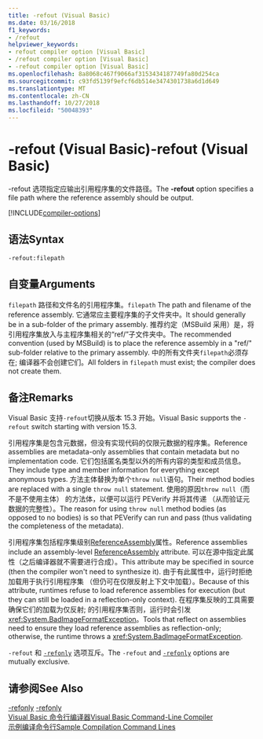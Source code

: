 ```yaml
---
title: -refout (Visual Basic)
ms.date: 03/16/2018
f1_keywords:
- /refout
helpviewer_keywords:
- refout compiler option [Visual Basic]
- /refout compiler option [Visual Basic]
- -refout compiler option [Visual Basic]
ms.openlocfilehash: 8a8068c467f9066af3153434187749fa80d254ca
ms.sourcegitcommit: c93fd5139f9efcf6db514e3474301738a6d1d649
ms.translationtype: MT
ms.contentlocale: zh-CN
ms.lasthandoff: 10/27/2018
ms.locfileid: "50048393"
---
```

# <a name="-refout-visual-basic"></a><span data-ttu-id="cfc40-102">-refout (Visual Basic)</span><span class="sxs-lookup"><span data-stu-id="cfc40-102">-refout (Visual Basic)</span></span>

<span data-ttu-id="cfc40-103">-refout 选项指定应输出引用程序集的文件路径。</span><span class="sxs-lookup"><span data-stu-id="cfc40-103">The **-refout** option specifies a file path where the reference assembly should be output.</span></span>

[!INCLUDE[compiler-options](~/includes/compiler-options.md)]

## <a name="syntax"></a><span data-ttu-id="cfc40-104">语法</span><span class="sxs-lookup"><span data-stu-id="cfc40-104">Syntax</span></span>

```console
-refout:filepath
```

## <a name="arguments"></a><span data-ttu-id="cfc40-105">自变量</span><span class="sxs-lookup"><span data-stu-id="cfc40-105">Arguments</span></span>

 <span data-ttu-id="cfc40-106">`filepath` 路径和文件名的引用程序集。</span><span class="sxs-lookup"><span data-stu-id="cfc40-106">`filepath` The path and filename of the reference assembly.</span></span> <span data-ttu-id="cfc40-107">它通常应主要程序集的子文件夹中。</span><span class="sxs-lookup"><span data-stu-id="cfc40-107">It should generally be in a sub-folder of the primary assembly.</span></span> <span data-ttu-id="cfc40-108">推荐约定（MSBuild 采用）是，将引用程序集放入与主程序集相关的“ref/”子文件夹中。</span><span class="sxs-lookup"><span data-stu-id="cfc40-108">The recommended convention (used by MSBuild) is to place the reference assembly in a "ref/" sub-folder relative to the primary assembly.</span></span> <span data-ttu-id="cfc40-109">中的所有文件夹`filepath`必须存在; 编译器不会创建它们。</span><span class="sxs-lookup"><span data-stu-id="cfc40-109">All folders in `filepath` must exist; the compiler does not create them.</span></span> 

## <a name="remarks"></a><span data-ttu-id="cfc40-110">备注</span><span class="sxs-lookup"><span data-stu-id="cfc40-110">Remarks</span></span>

<span data-ttu-id="cfc40-111">Visual Basic 支持`-refout`切换从版本 15.3 开始。</span><span class="sxs-lookup"><span data-stu-id="cfc40-111">Visual Basic supports the `-refout` switch starting with version 15.3.</span></span>

<span data-ttu-id="cfc40-112">引用程序集是包含元数据，但没有实现代码的仅限元数据的程序集。</span><span class="sxs-lookup"><span data-stu-id="cfc40-112">Reference assemblies are metadata-only assemblies that contain metadata but no implementation code.</span></span> <span data-ttu-id="cfc40-113">它们包括匿名类型以外的所有内容的类型和成员信息。</span><span class="sxs-lookup"><span data-stu-id="cfc40-113">They include type and member information for everything except anonymous types.</span></span> <span data-ttu-id="cfc40-114">方法主体替换为单个`throw null`语句。</span><span class="sxs-lookup"><span data-stu-id="cfc40-114">Their method bodies are replaced with a single `throw null` statement.</span></span> <span data-ttu-id="cfc40-115">使用的原因`throw null`（而不是不使用主体） 的方法体，以便可以运行 PEVerify 并将其传递 （从而验证元数据的完整性）。</span><span class="sxs-lookup"><span data-stu-id="cfc40-115">The reason for using `throw null` method bodies (as opposed to no bodies) is so that PEVerify can run and pass (thus validating the completeness of the metadata).</span></span>

<span data-ttu-id="cfc40-116">引用程序集包括程序集级别[ReferenceAssembly](xref:System.Runtime.CompilerServices.ReferenceAssemblyAttribute)属性。</span><span class="sxs-lookup"><span data-stu-id="cfc40-116">Reference assemblies include an assembly-level [ReferenceAssembly](xref:System.Runtime.CompilerServices.ReferenceAssemblyAttribute) attribute.</span></span> <span data-ttu-id="cfc40-117">可以在源中指定此属性（之后编译器就不需要进行合成）。</span><span class="sxs-lookup"><span data-stu-id="cfc40-117">This attribute may be specified in source (then the compiler won't need to synthesize it).</span></span> <span data-ttu-id="cfc40-118">由于有此属性中，运行时拒绝加载用于执行引用程序集 （但仍可在仅限反射上下文中加载）。</span><span class="sxs-lookup"><span data-stu-id="cfc40-118">Because of this attribute, runtimes refuse to load reference assemblies for execution (but they can still be loaded in a reflection-only context).</span></span> <span data-ttu-id="cfc40-119">在程序集反映的工具需要确保它们的加载为仅反射; 的引用程序集否则，运行时会引发<xref:System.BadImageFormatException>。</span><span class="sxs-lookup"><span data-stu-id="cfc40-119">Tools that reflect on assemblies need to ensure they load reference assemblies as reflection-only; otherwise, the runtime throws a <xref:System.BadImageFormatException>.</span></span>

<span data-ttu-id="cfc40-120">`-refout` 和 [`-refonly`](refonly-compiler-option.md) 选项互斥。</span><span class="sxs-lookup"><span data-stu-id="cfc40-120">The `-refout` and [`-refonly`](refonly-compiler-option.md) options are mutually exclusive.</span></span>

## <a name="see-also"></a><span data-ttu-id="cfc40-121">请参阅</span><span class="sxs-lookup"><span data-stu-id="cfc40-121">See Also</span></span>
<span data-ttu-id="cfc40-122">[-refonly](refonly-compiler-option.md) </span><span class="sxs-lookup"><span data-stu-id="cfc40-122">[-refonly](refonly-compiler-option.md) </span></span>  
[<span data-ttu-id="cfc40-123">Visual Basic 命令行编译器</span><span class="sxs-lookup"><span data-stu-id="cfc40-123">Visual Basic Command-Line Compiler</span></span>](index.md)  
[<span data-ttu-id="cfc40-124">示例编译命令行</span><span class="sxs-lookup"><span data-stu-id="cfc40-124">Sample Compilation Command Lines</span></span>](sample-compilation-command-lines.md)  

